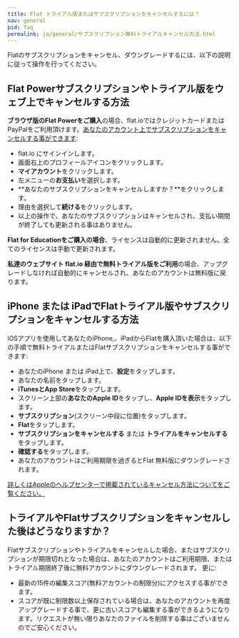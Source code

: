 ```yaml
---
title: Flat トライアル版またはサブスクリプションをキャンセルするには？
nav: general
pid: faq
permalink: ja/general/サブスクリプション無料トライアルキャンセル方法.html
---
```


Flatのサブスクリプションをキャンセル、ダウングレードするには、以下の説明に従って操作を行ってください。

## Flat Powerサブスクリプションやトライアル版をウェブ上でキャンセルする方法

**ブラウザ版のFlat Powerをご購入**の場合、flat.ioではクレジットカードまたはPayPalをご利用頂けます。[あなたのアカウント上でサブスクリプションをキャンセルする事ができます](https://flat.io/settings/account/cancel-subscription):

* flat.io にサインインします。
* 画面右上のプロフィールアイコンをクリックします。
* **マイアカウント**をクリックします。
* 左メニューの**お支払い**を選択します。
* **あなたのサブスクリプションをキャンセルしますか？**をクリックします。
* 理由を選択して**続ける**をクリックします。
* 以上の操作で、あなたのサブスクリプションはキャンセルされ、支払い期間が終了しても更新される事はありません。

**Flat for Educationをご購入の場合**、ライセンスは自動的に更新されません。全てのライセンスは手動で更新されます。

**私達のウェブサイト flat.io 経由で無料トライアル版をご利用**の場合、アップグレードしなければ自動的にキャンセルされ、あなたのアカウントは無料版に戻ります。

## iPhone または iPadでFlatトライアル版やサブスクリプションをキャンセルする方法

iOSアプリを使用してあなたのiPhone,、iPadからFlatを購入頂いた場合は、以下の手順で無料トライアルまたはFlatサブスクリプションをキャンセルする事ができます:

* あなたのiPhone または iPad上で、**設定**をタップします。
* あなたの名前をタップします。
* **iTunesとApp Store**をタップします。
* スクリーン上部の**あなたのApple ID**をタップし、**Apple IDを表示**をタップします。
* **サブスクリプション**(スクリーン中段に位置)をタップします。
* **Flat**をタップします。
* **サブスクリプションをキャンセルする** または **トライアルをキャンセルする**をタップします。
* **確認する**をタップします。
* あなたのアカウントはご利用期限を過ぎるとFlat 無料版にダウングレードされます。

[詳しくはAppleのヘルプセンターで掲載されているキャンセル方法についてをご覧ください。](https://support.apple.com/ja-jp/HT202039)

## トライアルやFlatサブスクリプションをキャンセルした後はどうなりますか？

Flatサブスクリプションやトライアルをキャンセルした場合、またはサブスクリプションが期限切れとなった場合は、あなたのアカウントはご利用期限、またはトライアル期限終了後に無料アカウントにダウングレードされます。 更に:

* 最新の15件の編集スコア(無料アカウントの制限分)にアクセスする事ができます。
* スコアが既に制限数以上保存されている場合は、あなたのアカウントを再度アップグレードする事で、更に古いスコアも編集する事ができるようになります。リクエストが無い限りあなたのファイルを削除する事はございませんのでご安心ください。

